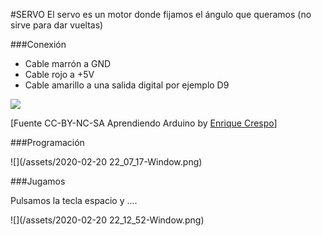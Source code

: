#SERVO
El servo es un motor donde fijamos el ángulo que queramos (no sirve para dar vueltas)

###Conexión

* Cable marrón a GND
* Cable rojo a +5V
* Cable amarillo a una salida digital por ejemplo D9

 ![](https://aprendiendoarduino.files.wordpress.com/2018/10/fcc3a-servo_1.jpg?w=625) 
 
 [Fuente CC-BY-NC-SA Aprendiendo Arduino by [Enrique Crespo](https://aprendiendoarduino.wordpress.com/)]
 
 ###Programación
 
 ![](/assets/2020-02-20 22_07_17-Window.png)
 
 ###Jugamos
 
 Pulsamos la tecla espacio y ....
 
 ![](/assets/2020-02-20 22_12_52-Window.png)